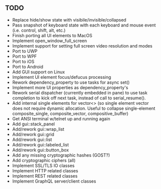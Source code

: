 ## TODO

* Replace hide/show state with visibile/invisible/collapsed
* Pass snapshot of keyboard state with each keyboard and mouse event (i.e. control, shift, alt, etc.)
* Finish porting all UI elements to MacOS
* Implement open_window_full_screen
* Implement support for setting full screen video resolution and modes
* Port to UWP
* Port to WPF
* Port to iOS
* Port to Android
* Add GUI support on Linux
* Implement UI element focus/defucus processing
* Rework dependency_property to use tasks for async set()
* Implement more UI properties as dependency_property's
* Rework serial dispatcher (currently embedded in pane) to use task completion to kick off next task, instead of call to serial_resume().
* Add internal single elements for vector<> (so single element vector does not require dynamic allocation.  Useful to collapse single-element composite_single, composite_vector, compositive_buffer)
* Get ANSI terminal w/telnet up and running again
* Add gui::stack_panel
* Add/rework gui::wrap_list
* Add/rework gui::grid
* Add/rework gui::list
* Add/rework gui::labeled_list
* Add/rework gui::button_box
* Add any missing cryptographic hashes (GOST?)
* Add cryptographic ciphers (all)
* Implement SSL/TLS IO classes
* Implement HTTP related classes
* Implement REST related classes
* Implement GraphQL server/client classes
